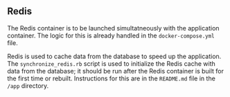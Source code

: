 ## Redis

The Redis container is to be launched simultatneously with the application container. The logic for this is already handled in the `docker-compose.yml` file.

Redis is used to cache data from the database to speed up the application. The `synchronize_redis.rb` script is used to initialize the Redis cache with data from the database; it should be run after the Redis container is built for the first time or rebuilt. Instructions for this are in the `README.md` file in the `/app` directory.